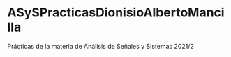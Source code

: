 # ASySPracticasDionisioAlbertoMancilla
Prácticas de la materia de Análisis de Señales y Sistemas 2021/2
